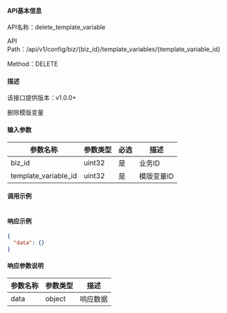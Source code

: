 #### API基本信息

API名称：delete_template_variable

API Path：/api/v1/config/biz/{biz_id}/template_variables/{template_variable_id}

Method：DELETE

#### 描述

该接口提供版本：v1.0.0+

删除模版变量

#### 输入参数

| 参数名称             | 参数类型 | 必选 | 描述       |
| -------------------- | -------- | ---- | ---------- |
| biz_id               | uint32   | 是   | 业务ID     |
| template_variable_id | uint32   | 是   | 模版变量ID |

#### 调用示例

```json

```

#### 响应示例

```json
{
  "data": {}
}
```

#### 响应参数说明

| 参数名称 | 参数类型 | 描述     |
| -------- | -------- | -------- |
| data     | object   | 响应数据 |

